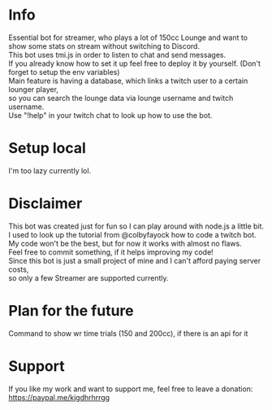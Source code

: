# Info

Essential bot for streamer, who plays a lot of 150cc Lounge and want to show some stats on stream without switching to Discord. <br/>
This bot uses tmi.js in order to listen to chat and send messages. <br/>
If you already know how to set it up feel free to deploy it by yourself. (Don't forget to setup the env variables) <br/>
Main feature is having a database, which links a twitch user to a certain lounger player, <br/>
so you can search the lounge data via lounge username and twitch username. <br/>
Use "!help" in your twitch chat to look up how to use the bot. <br/>


# Setup local

I'm too lazy currently lol.

# Disclaimer

This bot was created just for fun so I can play around with node.js a little bit. <br/>
I used to look up the tutorial from @colbyfayock how to code a twitch bot. <br/>
My code won't be the best, but for now it works with almost no flaws. <br/>
Feel free to commit something, if it helps improving my code! <br/>
Since this bot is just a small project of mine and I can't afford paying server costs, <br/>
so only a few Streamer are supported currently.

# Plan for the future

Command to show wr time trials (150 and 200cc), if there is an api for it <br/>


# Support 

If you like my work and want to support me, feel free to leave a donation: https://paypal.me/kjgdhrhrrgg <br/>
